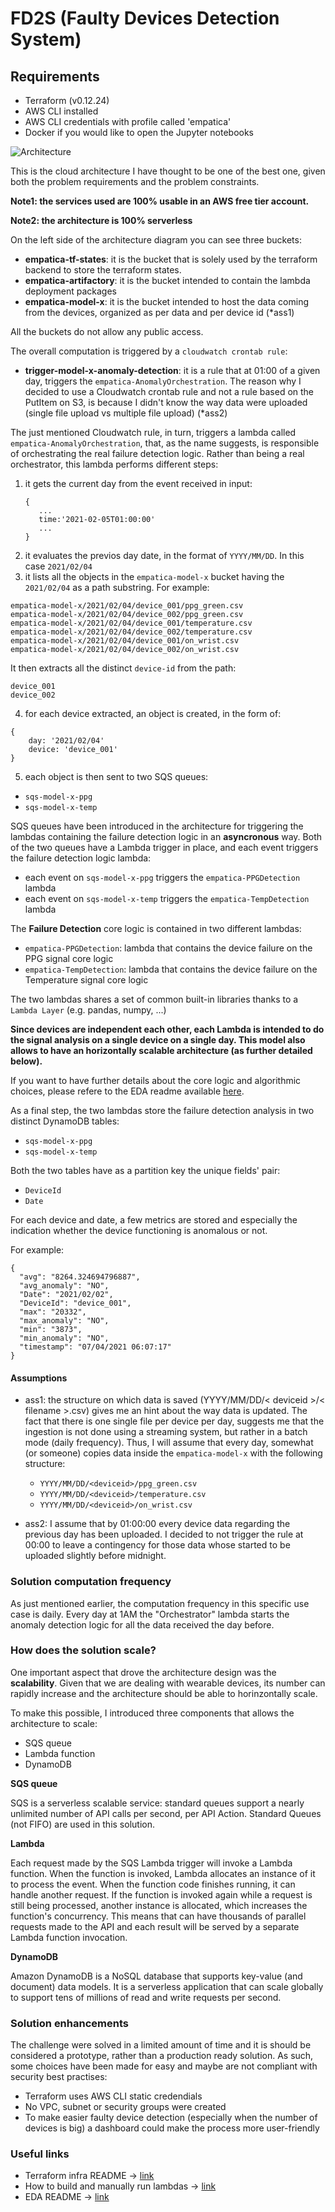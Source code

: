 # FD2S (Faulty Devices Detection System)

## Requirements
- Terraform (v0.12.24)
- AWS CLI installed 
- AWS CLI credentials with profile called 'empatica'
- Docker if you would like to open the Jupyter notebooks

![Architecture](./resources/architecture.png "Solution Architecture")

This is the cloud architecture I have thought to be one of the best one, given both the problem requirements and the
 problem constraints. 

**Note1: the services used are 100% usable in an AWS free tier account.**

**Note2: the architecture is 100% serverless** 
  
On the left side of the architecture diagram you can see three buckets:
 - **empatica-tf-states**: it is the bucket that is solely used by the terraform backend to store the terraform states. 
 - **empatica-artifactory**: it is the bucket intended to contain the lambda deployment packages
 - **empatica-model-x**: it is the bucket intended to host the data coming from the devices, organized as per data and
 per device id (*ass1)

All the buckets do not allow any public access. 

The overall computation is triggered by a `cloudwatch crontab rule`:
- **trigger-model-x-anomaly-detection**: it is a rule that at 01:00 of a given day, triggers the 
`empatica-AnomalyOrchestration`. 
The reason why I decided to use a Cloudwatch crontab rule and not a rule based on the PutItem on S3, is because I didn't 
know the way data were uploaded (single file upload vs multiple file upload) (*ass2)

The just mentioned Cloudwatch rule, in turn, triggers a lambda called ``empatica-AnomalyOrchestration``, that, as the
name suggests, is responsible of orchestrating the real failure detection logic.
Rather than being a real orchestrator, this lambda performs different steps: 
1) it gets the current day from the event received in input:
    ```
   {
       ...
       time:'2021-02-05T01:00:00'
       ...
   }
   ```
2) it evaluates the previos day date, in the format of ``YYYY/MM/DD``. In this case `2021/02/04`
3) it lists all the objects in the ``empatica-model-x`` bucket having the ``2021/02/04`` as a path substring.
For example: 
```
empatica-model-x/2021/02/04/device_001/ppg_green.csv
empatica-model-x/2021/02/04/device_002/ppg_green.csv
empatica-model-x/2021/02/04/device_001/temperature.csv
empatica-model-x/2021/02/04/device_002/temperature.csv
empatica-model-x/2021/02/04/device_001/on_wrist.csv
empatica-model-x/2021/02/04/device_002/on_wrist.csv
```
It then extracts all the distinct ``device-id`` from the path:
```
device_001
device_002
```
4) for each device extracted, an object is created, in the form of: 
```
{
    day: '2021/02/04'
    device: 'device_001'
}
```
5) each object is then sent to two SQS queues:
- ``sqs-model-x-ppg``
- ``sqs-model-x-temp``

SQS queues have been introduced in the architecture for triggering the lambdas containing the failure detection logic 
in an **asyncronous** way. 
Both of the two queues have a Lambda trigger in place, and each event triggers the failure detection logic lambda: 
- each event on ``sqs-model-x-ppg`` triggers the ``empatica-PPGDetection`` lambda
- each event on ``sqs-model-x-temp`` triggers the ``empatica-TempDetection`` lambda

The **Failure Detection** core logic is contained in two different lambdas:
- ``empatica-PPGDetection``: lambda that contains the device failure on the PPG signal core logic
- ``empatica-TempDetection``: lambda that contains the device failure on the Temperature signal core logic

The two lambdas shares a set of common built-in libraries thanks to a `Lambda Layer` (e.g. pandas, numpy, ...)

**Since devices are independent each other, each Lambda is intended to do the signal analysis on a single device on a
single day. This model also allows to have an horizontally scalable architecture (as further detailed below).**

If you want to have further details about the core logic and algorithmic choices, please refere to the EDA readme
available [here](./eda/README.md). 

As a final step, the two lambdas store the failure detection analysis in two distinct DynamoDB tables: 
- ``sqs-model-x-ppg`` 
- ``sqs-model-x-temp``

Both the two tables have as a partition key the unique fields' pair: 
- `DeviceId`
- `Date`

For each device and date, a few metrics are stored and especially the indication whether the device functioning 
is anomalous or not. 

For example: 
```
{
  "avg": "8264.324694796887",
  "avg_anomaly": "NO",
  "Date": "2021/02/02",
  "DeviceId": "device_001",
  "max": "20332",
  "max_anomaly": "NO",
  "min": "3873",
  "min_anomaly": "NO",
  "timestamp": "07/04/2021 06:07:17"
}
```

#### Assumptions
- ass1: 
the structure on which data is saved (YYYY/MM/DD/< deviceid >/< filename >.csv) gives me an hint about the way data is updated. 
The fact that there is one single file per device per day, suggests me that the ingestion is not done using a streaming
system, but rather in a batch mode (daily frequency). 
Thus, I will assume that every day, somewhat (or someone) copies data inside the ``empatica-model-x`` with the following
structure: 
  * `YYYY/MM/DD/<deviceid>/ppg_green.csv`
  * `YYYY/MM/DD/<deviceid>/temperature.csv`
  * `YYYY/MM/DD/<deviceid>/on_wrist.csv`
    
- ass2: 
I assume that by 01:00:00 every device data regarding the previous day has been uploaded. I decided to not trigger the 
rule at 00:00 to leave a contingency for those data whose started to be uploaded slightly before midnight. 


### Solution computation frequency
As just mentioned earlier, the computation frequency in this specific use case is daily.
Every day at 1AM the "Orchestrator" lambda starts the anomaly detection logic for all the data received
the day before. 

### How does the solution scale?
One important aspect that drove the architecture design was the **scalability**. 
Given that we are dealing with wearable devices, its number can rapidly increase and the architecture
should be able to horinzontally scale. 

To make this possible, I introduced three components that allows the architecture to scale: 
- SQS queue
- Lambda function
- DynamoDB

**SQS queue**

SQS is a serverless scalable service: standard queues support a nearly unlimited number of API calls
per second, per API Action. 
Standard Queues (not FIFO) are used in this solution.  

**Lambda**

Each request made by the SQS Lambda trigger will invoke a Lambda function. 
When the function is invoked, Lambda allocates an instance of it to process the event. 
When the function code finishes running, it can handle another request. 
If the function is invoked again while a request is still being processed, another instance is allocated, which increases the function's concurrency. 
This means that can have thousands of parallel requests made to the API and each result will be served by a separate Lambda function invocation.

**DynamoDB**

Amazon DynamoDB is a NoSQL database that supports key-value (and document) data models.
It is a serverless application that can scale globally to support tens of millions of read 
and write requests per second.  

### Solution enhancements 
The challenge were solved in a limited amount of time and it is should be considered a prototype, rather than a production 
ready solution. 
As such, some choices have been made for easy and maybe are not compliant with security best practises: 
- Terraform uses AWS CLI static credendials
- No VPC, subnet or security groups were created
- To make easier faulty device detection (especially when the number of devices is big) a dashboard could make the process
more user-friendly

### Useful links
- Terraform infra README -> [link](./infra/README.md)
- How to build and manually run lambdas -> [link](./code/README.md)
- EDA README -> [link](./eda/README.md)
